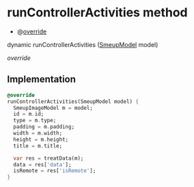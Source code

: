 


# runControllerActivities method







- @[override](https://api.flutter.dev/flutter/dart-core/override-constant.html)

dynamic runControllerActivities
([SmeupModel](../../smeup_models_widgets_smeup_model/SmeupModel-class.md) model)

_override_






## Implementation

```dart
@override
runControllerActivities(SmeupModel model) {
  SmeupImageModel m = model;
  id = m.id;
  type = m.type;
  padding = m.padding;
  width = m.width;
  height = m.height;
  title = m.title;

  var res = treatData(m);
  data = res['data'];
  isRemote = res['isRemote'];
}
```







